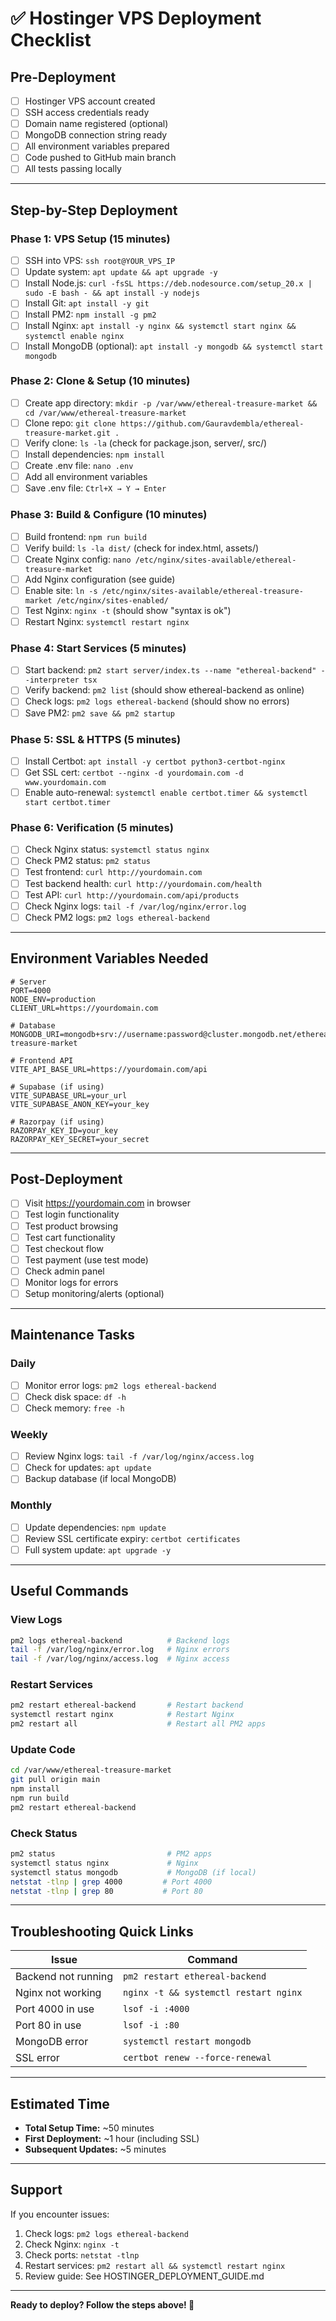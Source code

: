 # ✅ Hostinger VPS Deployment Checklist

## Pre-Deployment

- [ ] Hostinger VPS account created
- [ ] SSH access credentials ready
- [ ] Domain name registered (optional)
- [ ] MongoDB connection string ready
- [ ] All environment variables prepared
- [ ] Code pushed to GitHub main branch
- [ ] All tests passing locally

---

## Step-by-Step Deployment

### Phase 1: VPS Setup (15 minutes)

- [ ] SSH into VPS: `ssh root@YOUR_VPS_IP`
- [ ] Update system: `apt update && apt upgrade -y`
- [ ] Install Node.js: `curl -fsSL https://deb.nodesource.com/setup_20.x | sudo -E bash - && apt install -y nodejs`
- [ ] Install Git: `apt install -y git`
- [ ] Install PM2: `npm install -g pm2`
- [ ] Install Nginx: `apt install -y nginx && systemctl start nginx && systemctl enable nginx`
- [ ] Install MongoDB (optional): `apt install -y mongodb && systemctl start mongodb`

### Phase 2: Clone & Setup (10 minutes)

- [ ] Create app directory: `mkdir -p /var/www/ethereal-treasure-market && cd /var/www/ethereal-treasure-market`
- [ ] Clone repo: `git clone https://github.com/Gauravdembla/ethereal-treasure-market.git .`
- [ ] Verify clone: `ls -la` (check for package.json, server/, src/)
- [ ] Install dependencies: `npm install`
- [ ] Create .env file: `nano .env`
- [ ] Add all environment variables
- [ ] Save .env file: `Ctrl+X → Y → Enter`

### Phase 3: Build & Configure (10 minutes)

- [ ] Build frontend: `npm run build`
- [ ] Verify build: `ls -la dist/` (check for index.html, assets/)
- [ ] Create Nginx config: `nano /etc/nginx/sites-available/ethereal-treasure-market`
- [ ] Add Nginx configuration (see guide)
- [ ] Enable site: `ln -s /etc/nginx/sites-available/ethereal-treasure-market /etc/nginx/sites-enabled/`
- [ ] Test Nginx: `nginx -t` (should show "syntax is ok")
- [ ] Restart Nginx: `systemctl restart nginx`

### Phase 4: Start Services (5 minutes)

- [ ] Start backend: `pm2 start server/index.ts --name "ethereal-backend" --interpreter tsx`
- [ ] Verify backend: `pm2 list` (should show ethereal-backend as online)
- [ ] Check logs: `pm2 logs ethereal-backend` (should show no errors)
- [ ] Save PM2: `pm2 save && pm2 startup`

### Phase 5: SSL & HTTPS (5 minutes)

- [ ] Install Certbot: `apt install -y certbot python3-certbot-nginx`
- [ ] Get SSL cert: `certbot --nginx -d yourdomain.com -d www.yourdomain.com`
- [ ] Enable auto-renewal: `systemctl enable certbot.timer && systemctl start certbot.timer`

### Phase 6: Verification (5 minutes)

- [ ] Check Nginx status: `systemctl status nginx`
- [ ] Check PM2 status: `pm2 status`
- [ ] Test frontend: `curl http://yourdomain.com`
- [ ] Test backend health: `curl http://yourdomain.com/health`
- [ ] Test API: `curl http://yourdomain.com/api/products`
- [ ] Check Nginx logs: `tail -f /var/log/nginx/error.log`
- [ ] Check PM2 logs: `pm2 logs ethereal-backend`

---

## Environment Variables Needed

```env
# Server
PORT=4000
NODE_ENV=production
CLIENT_URL=https://yourdomain.com

# Database
MONGODB_URI=mongodb+srv://username:password@cluster.mongodb.net/ethereal-treasure-market

# Frontend API
VITE_API_BASE_URL=https://yourdomain.com/api

# Supabase (if using)
VITE_SUPABASE_URL=your_url
VITE_SUPABASE_ANON_KEY=your_key

# Razorpay (if using)
RAZORPAY_KEY_ID=your_key
RAZORPAY_KEY_SECRET=your_secret
```

---

## Post-Deployment

- [ ] Visit https://yourdomain.com in browser
- [ ] Test login functionality
- [ ] Test product browsing
- [ ] Test cart functionality
- [ ] Test checkout flow
- [ ] Test payment (use test mode)
- [ ] Check admin panel
- [ ] Monitor logs for errors
- [ ] Setup monitoring/alerts (optional)

---

## Maintenance Tasks

### Daily
- [ ] Monitor error logs: `pm2 logs ethereal-backend`
- [ ] Check disk space: `df -h`
- [ ] Check memory: `free -h`

### Weekly
- [ ] Review Nginx logs: `tail -f /var/log/nginx/access.log`
- [ ] Check for updates: `apt update`
- [ ] Backup database (if local MongoDB)

### Monthly
- [ ] Update dependencies: `npm update`
- [ ] Review SSL certificate expiry: `certbot certificates`
- [ ] Full system update: `apt upgrade -y`

---

## Useful Commands

### View Logs
```bash
pm2 logs ethereal-backend          # Backend logs
tail -f /var/log/nginx/error.log   # Nginx errors
tail -f /var/log/nginx/access.log  # Nginx access
```

### Restart Services
```bash
pm2 restart ethereal-backend       # Restart backend
systemctl restart nginx            # Restart Nginx
pm2 restart all                    # Restart all PM2 apps
```

### Update Code
```bash
cd /var/www/ethereal-treasure-market
git pull origin main
npm install
npm run build
pm2 restart ethereal-backend
```

### Check Status
```bash
pm2 status                         # PM2 apps
systemctl status nginx             # Nginx
systemctl status mongodb           # MongoDB (if local)
netstat -tlnp | grep 4000         # Port 4000
netstat -tlnp | grep 80           # Port 80
```

---

## Troubleshooting Quick Links

| Issue | Command |
|---|---|
| Backend not running | `pm2 restart ethereal-backend` |
| Nginx not working | `nginx -t && systemctl restart nginx` |
| Port 4000 in use | `lsof -i :4000` |
| Port 80 in use | `lsof -i :80` |
| MongoDB error | `systemctl restart mongodb` |
| SSL error | `certbot renew --force-renewal` |

---

## Estimated Time

- **Total Setup Time:** ~50 minutes
- **First Deployment:** ~1 hour (including SSL)
- **Subsequent Updates:** ~5 minutes

---

## Support

If you encounter issues:
1. Check logs: `pm2 logs ethereal-backend`
2. Check Nginx: `nginx -t`
3. Check ports: `netstat -tlnp`
4. Restart services: `pm2 restart all && systemctl restart nginx`
5. Review guide: See HOSTINGER_DEPLOYMENT_GUIDE.md

---

**Ready to deploy? Follow the steps above! 🚀**

